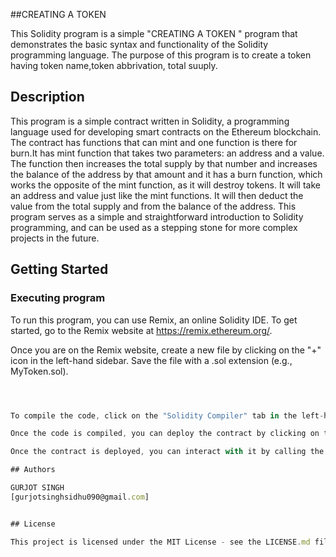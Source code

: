 ##CREATING A TOKEN

This Solidity program is a simple "CREATING A TOKEN " program that demonstrates the basic syntax and functionality of the Solidity programming language. The purpose of this program is to create a token having token name,token abbrivation, total suuply.

## Description

This program is a simple contract written in Solidity, a programming language used for developing smart contracts on the Ethereum blockchain. The contract has  functions that can mint and one function is there for burn.It has mint function that takes two parameters: an address and a value. The function then increases the total supply by that number and increases the balance of the address by that amount and it has a burn function, which works the opposite of the mint function, as it will destroy tokens. It will take an address and value just like the mint functions. It will then deduct the value from the total supply and from the balance of the address. This program serves as a simple and straightforward introduction to Solidity programming, and can be used as a stepping stone for more complex projects in the future.

## Getting Started

### Executing program

To run this program, you can use Remix, an online Solidity IDE. To get started, go to the Remix website at https://remix.ethereum.org/.

Once you are on the Remix website, create a new file by clicking on the "+" icon in the left-hand sidebar. Save the file with a .sol extension (e.g., MyToken.sol). 

```javascript



To compile the code, click on the "Solidity Compiler" tab in the left-hand sidebar. Make sure the "Compiler" option is set to "0.8.4" (or another compatible version), and then click on the "Compile HelloWorld.sol" button.

Once the code is compiled, you can deploy the contract by clicking on the "Deploy & Run Transactions" tab in the left-hand sidebar. Select the "HelloWorld" contract from the dropdown menu, and then click on the "Deploy" button.

Once the contract is deployed, you can interact with it by calling the sayHello function. Click on the "HelloWorld" contract in the left-hand sidebar, and then click on the "sayHello" function. Finally, click on the "transact" button to execute the function and retrieve the "Hello World!" message.

## Authors

GURJOT SINGH  
[gurjotsinghsidhu090@gmail.com]


## License

This project is licensed under the MIT License - see the LICENSE.md file for details

